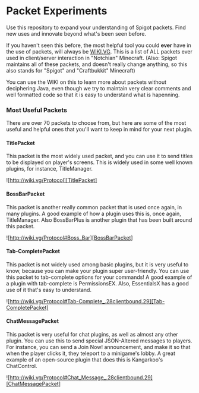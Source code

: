 # Packet Experiments

Use this repository to expand your understanding of Spigot packets. Find new uses and innovate beyond what's been seen before.

If you haven't seen this before, the most helpful tool you could **ever** have in the use of packets, will always be [WIKI.VG](http://wiki.vg/Protocol). This is a list of ALL packets ever used in client/server interaction in "Notchian" Minecraft. (Also: Spigot maintains all of these packets, and doesn't really change anything, so this also stands for "Spigot" and "Craftbukkit" Minecraft)

You can use the WIKI on this to learn more about packets without deciphering Java, even though we try to maintain very clear comments and well formatted code so that it is easy to understand what is hapenning.


### Most Useful Packets

There are over 70 packets to choose from, but here are some of the most useful and helpful ones that you'll want to keep in mind for your next plugin.

#### TitlePacket

This packet is the most widely used packet, and you can use it to send titles to be displayed on player's screens. This is widely used in some well known plugins, for instance, TitleManager.

![http://wiki.vg/Protocol][TitlePacket]

#### BossBarPacket

This packet is another really common packet that is used once again, in many plugins. A good example of how a plugin uses this is, once again, TitleManager. Also BossBarPlus is another plugin that has been built around this packet.

![http://wiki.vg/Protocol#Boss_Bar][BossBarPacket]

#### Tab-CompletePacket

This packet is not widely used among basic plugins, but it is very useful to know, because you can make your plugin super user-friendly. You can use this packet to tab-complete options for your commands! A good example of a plugin with tab-complete is PermissionsEX. Also, EssentialsX has a good use of it that's easy to understand.

![http://wiki.vg/Protocol#Tab-Complete_.28clientbound.29][Tab-CompletePacket]

#### ChatMessagePacket

This packet is very useful for chat plugins, as well as almost any other plugin. You can use this to send special JSON-Altered messages to players. For instance, you can send a Join Now! announcement, and make it so that when the player clicks it, they teleport to a minigame's lobby. A great example of an open-source plugin that does this is Kangarkoo's ChatControl.

![http://wiki.vg/Protocol#Chat_Message_.28clientbound.29][ChatMessagePacket]

[TitlePacket]: https://i.imgur.com/pInQ9VQ.png
[BossBarPacket]: https://i.imgur.com/kdEro01.png
[Tab-CompletePacket]: https://i.imgur.com/eKvYxWt.png
[ChatMessagePacket]: https://i.imgur.com/4VfI2SN.png
